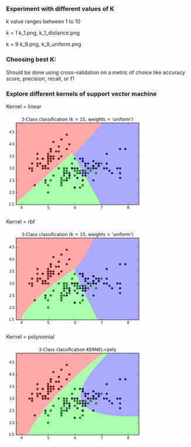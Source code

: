 ### Experiment with different values of K

k value ranges between 1 to 10

k = 1
k_1.png, k_1_distance.png

k = 9
k_9.png, k_9_uniform.png

### Choosing best K:

Should be done using cross-validation on a metric of choice like accuracy score, precision, recall, or f1

### Explore different kernels of support vector machine

Kernel = linear

![Low K](k_linear.png)

Kernel = rbf

![Low K](k_rbf.png)

Kernel = polynomial

![Low K](k_poly.png)